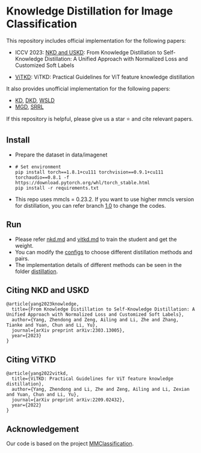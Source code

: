 # Knowledge Distillation for Image Classification
This repository includes official implementation for the following papers:

* ICCV 2023: [NKD and USKD](https://github.com/yzd-v/cls_KD/blob/master/nkd.md): From Knowledge Distillation to Self-Knowledge Distillation: A Unified Approach with Normalized Loss and Customized Soft Labels

* [ViTKD](https://github.com/yzd-v/cls_KD/blob/master/vitkd.md): ViTKD: Practical Guidelines for ViT feature knowledge distillation

It also provides unofficial implementation for the following papers:
* [KD](https://arxiv.org/abs/1503.02531), [DKD](https://openaccess.thecvf.com/content/CVPR2022/html/Zhao_Decoupled_Knowledge_Distillation_CVPR_2022_paper.html), [WSLD](https://arxiv.org/abs/2102.00650)
* [MGD](https://arxiv.org/abs/2205.01529), [SRRL](https://qmro.qmul.ac.uk/xmlui/bitstream/handle/123456789/70425/Tzimiropoulos%20Knowledge%20distillation%20via%202021%20Accepted.pdf?sequence=2)

If this repository is helpful, please give us a star ⭐ and cite relevant papers.

## Install
  - Prepare the dataset in data/imagenet
  - ```
    # Set environment
    pip install torch==1.8.1+cu111 torchvision==0.9.1+cu111 torchaudio==0.8.1 -f https://download.pytorch.org/whl/torch_stable.html
    pip install -r requirements.txt
    ```
  - This repo uses mmcls = 0.23.2. If you want to use higher mmcls version for distillation, you can refer branch [1.0](https://github.com/yzd-v/cls_KD/tree/1.0) to change the codes.

## Run
  - Please refer [nkd.md](https://github.com/yzd-v/cls_KD/blob/master/nkd.md) and [vitkd.md](https://github.com/yzd-v/cls_KD/blob/master/vitkd.md) to train the student and get the weight.
  - You can modify the [configs](https://github.com/yzd-v/cls_KD/blob/master/configs/distillers/) to choose different distillation methods and pairs.
  - The implementation details of different methods can be seen in the folder [distillation](https://github.com/yzd-v/cls_KD/blob/master/mmcls/distillation/).

## Citing NKD and USKD
```
@article{yang2023knowledge,
  title={From Knowledge Distillation to Self-Knowledge Distillation: A Unified Approach with Normalized Loss and Customized Soft Labels},
  author={Yang, Zhendong and Zeng, Ailing and Li, Zhe and Zhang, Tianke and Yuan, Chun and Li, Yu},
  journal={arXiv preprint arXiv:2303.13005},
  year={2023}
}
```

## Citing ViTKD
```
@article{yang2022vitkd,
  title={ViTKD: Practical Guidelines for ViT feature knowledge distillation},
  author={Yang, Zhendong and Li, Zhe and Zeng, Ailing and Li, Zexian and Yuan, Chun and Li, Yu},
  journal={arXiv preprint arXiv:2209.02432},
  year={2022}
}
```

## Acknowledgement

Our code is based on the project [MMClassification](https://github.com/open-mmlab/mmclassification).
